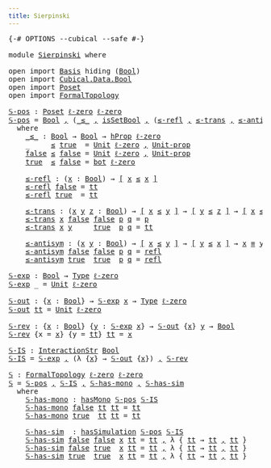 ```yaml
---
title: Sierpinski
---
```


<pre class="Agda"><a id="36" class="Symbol">{-#</a> <a id="40" class="Keyword">OPTIONS</a> <a id="48" class="Pragma">--cubical</a> <a id="58" class="Pragma">--safe</a> <a id="65" class="Symbol">#-}</a>

<a id="70" class="Keyword">module</a> <a id="77" href="Sierpinski.html" class="Module">Sierpinski</a> <a id="88" class="Keyword">where</a>

<a id="95" class="Keyword">open</a> <a id="100" class="Keyword">import</a> <a id="107" href="Basis.html" class="Module">Basis</a> <a id="113" class="Keyword">hiding</a> <a id="120" class="Symbol">(</a><a id="121" href="Basis.html#2930" class="Datatype">Bool</a><a id="125" class="Symbol">)</a>
<a id="127" class="Keyword">open</a> <a id="132" class="Keyword">import</a> <a id="139" href="Cubical.Data.Bool.html" class="Module">Cubical.Data.Bool</a>
<a id="157" class="Keyword">open</a> <a id="162" class="Keyword">import</a> <a id="169" href="Poset.html" class="Module">Poset</a>
<a id="175" class="Keyword">open</a> <a id="180" class="Keyword">import</a> <a id="187" href="FormalTopology.html" class="Module">FormalTopology</a>

<a id="𝕊-pos"></a><a id="203" href="Sierpinski.html#203" class="Function">𝕊-pos</a> <a id="209" class="Symbol">:</a> <a id="211" href="Poset.html#2165" class="Function">Poset</a> <a id="217" href="Cubical.Core.Primitives.html#1145" class="Primitive">ℓ-zero</a> <a id="224" href="Cubical.Core.Primitives.html#1145" class="Primitive">ℓ-zero</a>
<a id="231" href="Sierpinski.html#203" class="Function">𝕊-pos</a> <a id="237" class="Symbol">=</a> <a id="239" href="Agda.Builtin.Bool.html#163" class="Datatype">Bool</a> <a id="244" href="Agda.Builtin.Sigma.html#236" class="InductiveConstructor Operator">,</a> <a id="246" class="Symbol">(</a><a id="247" href="Sierpinski.html#309" class="Function Operator">_≤_</a> <a id="251" href="Agda.Builtin.Sigma.html#236" class="InductiveConstructor Operator">,</a> <a id="253" href="Cubical.Data.Bool.Properties.html#875" class="Function">isSetBool</a> <a id="263" href="Agda.Builtin.Sigma.html#236" class="InductiveConstructor Operator">,</a> <a id="265" class="Symbol">(</a><a id="266" href="Sierpinski.html#466" class="Function">≤-refl</a> <a id="273" href="Agda.Builtin.Sigma.html#236" class="InductiveConstructor Operator">,</a> <a id="275" href="Sierpinski.html#547" class="Function">≤-trans</a> <a id="283" href="Agda.Builtin.Sigma.html#236" class="InductiveConstructor Operator">,</a> <a id="285" href="Sierpinski.html#682" class="Function">≤-antisym</a><a id="294" class="Symbol">))</a>
  <a id="299" class="Keyword">where</a>
    <a id="309" href="Sierpinski.html#309" class="Function Operator">_≤_</a> <a id="313" class="Symbol">:</a> <a id="315" href="Agda.Builtin.Bool.html#163" class="Datatype">Bool</a> <a id="320" class="Symbol">→</a> <a id="322" href="Agda.Builtin.Bool.html#163" class="Datatype">Bool</a> <a id="327" class="Symbol">→</a> <a id="329" href="Cubical.Foundations.HLevels.html#1500" class="Function">hProp</a> <a id="335" href="Cubical.Core.Primitives.html#1145" class="Primitive">ℓ-zero</a>
    <a id="346" class="Symbol">_</a>     <a id="352" href="Sierpinski.html#309" class="Function Operator">≤</a> <a id="354" href="Agda.Builtin.Bool.html#188" class="InductiveConstructor">true</a>  <a id="360" class="Symbol">=</a> <a id="362" href="Basis.html#2685" class="Datatype">Unit</a> <a id="367" href="Cubical.Core.Primitives.html#1145" class="Primitive">ℓ-zero</a> <a id="374" href="Agda.Builtin.Sigma.html#236" class="InductiveConstructor Operator">,</a> <a id="376" href="Basis.html#2732" class="Function">Unit-prop</a>
    <a id="390" href="Agda.Builtin.Bool.html#182" class="InductiveConstructor">false</a> <a id="396" href="Sierpinski.html#309" class="Function Operator">≤</a> <a id="398" href="Agda.Builtin.Bool.html#182" class="InductiveConstructor">false</a> <a id="404" class="Symbol">=</a> <a id="406" href="Basis.html#2685" class="Datatype">Unit</a> <a id="411" href="Cubical.Core.Primitives.html#1145" class="Primitive">ℓ-zero</a> <a id="418" href="Agda.Builtin.Sigma.html#236" class="InductiveConstructor Operator">,</a> <a id="420" href="Basis.html#2732" class="Function">Unit-prop</a>
    <a id="434" href="Agda.Builtin.Bool.html#188" class="InductiveConstructor">true</a>  <a id="440" href="Sierpinski.html#309" class="Function Operator">≤</a> <a id="442" href="Agda.Builtin.Bool.html#182" class="InductiveConstructor">false</a> <a id="448" class="Symbol">=</a> <a id="450" href="Basis.html#2852" class="Function">bot</a> <a id="454" href="Cubical.Core.Primitives.html#1145" class="Primitive">ℓ-zero</a>

    <a id="466" href="Sierpinski.html#466" class="Function">≤-refl</a> <a id="473" class="Symbol">:</a> <a id="475" class="Symbol">(</a><a id="476" href="Sierpinski.html#476" class="Bound">x</a> <a id="478" class="Symbol">:</a> <a id="480" href="Agda.Builtin.Bool.html#163" class="Datatype">Bool</a><a id="484" class="Symbol">)</a> <a id="486" class="Symbol">→</a> <a id="488" href="Cubical.Foundations.Logic.html#1299" class="Function Operator">[</a> <a id="490" href="Sierpinski.html#476" class="Bound">x</a> <a id="492" href="Sierpinski.html#309" class="Function Operator">≤</a> <a id="494" href="Sierpinski.html#476" class="Bound">x</a> <a id="496" href="Cubical.Foundations.Logic.html#1299" class="Function Operator">]</a>
    <a id="502" href="Sierpinski.html#466" class="Function">≤-refl</a> <a id="509" href="Agda.Builtin.Bool.html#182" class="InductiveConstructor">false</a> <a id="515" class="Symbol">=</a> <a id="517" href="Basis.html#2719" class="InductiveConstructor">tt</a>
    <a id="524" href="Sierpinski.html#466" class="Function">≤-refl</a> <a id="531" href="Agda.Builtin.Bool.html#188" class="InductiveConstructor">true</a>  <a id="537" class="Symbol">=</a> <a id="539" href="Basis.html#2719" class="InductiveConstructor">tt</a>

    <a id="547" href="Sierpinski.html#547" class="Function">≤-trans</a> <a id="555" class="Symbol">:</a> <a id="557" class="Symbol">(</a><a id="558" href="Sierpinski.html#558" class="Bound">x</a> <a id="560" href="Sierpinski.html#560" class="Bound">y</a> <a id="562" href="Sierpinski.html#562" class="Bound">z</a> <a id="564" class="Symbol">:</a> <a id="566" href="Agda.Builtin.Bool.html#163" class="Datatype">Bool</a><a id="570" class="Symbol">)</a> <a id="572" class="Symbol">→</a> <a id="574" href="Cubical.Foundations.Logic.html#1299" class="Function Operator">[</a> <a id="576" href="Sierpinski.html#558" class="Bound">x</a> <a id="578" href="Sierpinski.html#309" class="Function Operator">≤</a> <a id="580" href="Sierpinski.html#560" class="Bound">y</a> <a id="582" href="Cubical.Foundations.Logic.html#1299" class="Function Operator">]</a> <a id="584" class="Symbol">→</a> <a id="586" href="Cubical.Foundations.Logic.html#1299" class="Function Operator">[</a> <a id="588" href="Sierpinski.html#560" class="Bound">y</a> <a id="590" href="Sierpinski.html#309" class="Function Operator">≤</a> <a id="592" href="Sierpinski.html#562" class="Bound">z</a> <a id="594" href="Cubical.Foundations.Logic.html#1299" class="Function Operator">]</a> <a id="596" class="Symbol">→</a> <a id="598" href="Cubical.Foundations.Logic.html#1299" class="Function Operator">[</a> <a id="600" href="Sierpinski.html#558" class="Bound">x</a> <a id="602" href="Sierpinski.html#309" class="Function Operator">≤</a> <a id="604" href="Sierpinski.html#562" class="Bound">z</a> <a id="606" href="Cubical.Foundations.Logic.html#1299" class="Function Operator">]</a>
    <a id="612" href="Sierpinski.html#547" class="Function">≤-trans</a> <a id="620" href="Sierpinski.html#620" class="Bound">x</a> <a id="622" href="Agda.Builtin.Bool.html#182" class="InductiveConstructor">false</a> <a id="628" href="Agda.Builtin.Bool.html#182" class="InductiveConstructor">false</a> <a id="634" href="Sierpinski.html#634" class="Bound">p</a> <a id="636" href="Sierpinski.html#636" class="Bound">q</a> <a id="638" class="Symbol">=</a> <a id="640" href="Sierpinski.html#634" class="Bound">p</a>
    <a id="646" href="Sierpinski.html#547" class="CatchallClause Function">≤-trans</a><a id="653" class="CatchallClause"> </a><a id="654" href="Sierpinski.html#654" class="CatchallClause Bound">x</a><a id="655" class="CatchallClause"> </a><a id="656" href="Sierpinski.html#656" class="CatchallClause Bound">y</a><a id="657" class="CatchallClause">     </a><a id="662" href="Agda.Builtin.Bool.html#188" class="CatchallClause InductiveConstructor">true</a><a id="666" class="CatchallClause">  </a><a id="668" href="Sierpinski.html#668" class="CatchallClause Bound">p</a><a id="669" class="CatchallClause"> </a><a id="670" href="Sierpinski.html#670" class="CatchallClause Bound">q</a> <a id="672" class="Symbol">=</a> <a id="674" href="Basis.html#2719" class="InductiveConstructor">tt</a>

    <a id="682" href="Sierpinski.html#682" class="Function">≤-antisym</a> <a id="692" class="Symbol">:</a> <a id="694" class="Symbol">(</a><a id="695" href="Sierpinski.html#695" class="Bound">x</a> <a id="697" href="Sierpinski.html#697" class="Bound">y</a> <a id="699" class="Symbol">:</a> <a id="701" href="Agda.Builtin.Bool.html#163" class="Datatype">Bool</a><a id="705" class="Symbol">)</a> <a id="707" class="Symbol">→</a> <a id="709" href="Cubical.Foundations.Logic.html#1299" class="Function Operator">[</a> <a id="711" href="Sierpinski.html#695" class="Bound">x</a> <a id="713" href="Sierpinski.html#309" class="Function Operator">≤</a> <a id="715" href="Sierpinski.html#697" class="Bound">y</a> <a id="717" href="Cubical.Foundations.Logic.html#1299" class="Function Operator">]</a> <a id="719" class="Symbol">→</a> <a id="721" href="Cubical.Foundations.Logic.html#1299" class="Function Operator">[</a> <a id="723" href="Sierpinski.html#697" class="Bound">y</a> <a id="725" href="Sierpinski.html#309" class="Function Operator">≤</a> <a id="727" href="Sierpinski.html#695" class="Bound">x</a> <a id="729" href="Cubical.Foundations.Logic.html#1299" class="Function Operator">]</a> <a id="731" class="Symbol">→</a> <a id="733" href="Sierpinski.html#695" class="Bound">x</a> <a id="735" href="Agda.Builtin.Cubical.Path.html#381" class="Function Operator">≡</a> <a id="737" href="Sierpinski.html#697" class="Bound">y</a>
    <a id="743" href="Sierpinski.html#682" class="Function">≤-antisym</a> <a id="753" href="Agda.Builtin.Bool.html#182" class="InductiveConstructor">false</a> <a id="759" href="Agda.Builtin.Bool.html#182" class="InductiveConstructor">false</a> <a id="765" href="Sierpinski.html#765" class="Bound">p</a> <a id="767" href="Sierpinski.html#767" class="Bound">q</a> <a id="769" class="Symbol">=</a> <a id="771" href="Cubical.Foundations.Prelude.html#898" class="Function">refl</a>
    <a id="780" href="Sierpinski.html#682" class="Function">≤-antisym</a> <a id="790" href="Agda.Builtin.Bool.html#188" class="InductiveConstructor">true</a>  <a id="796" href="Agda.Builtin.Bool.html#188" class="InductiveConstructor">true</a>  <a id="802" href="Sierpinski.html#802" class="Bound">p</a> <a id="804" href="Sierpinski.html#804" class="Bound">q</a> <a id="806" class="Symbol">=</a> <a id="808" href="Cubical.Foundations.Prelude.html#898" class="Function">refl</a>

<a id="𝕊-exp"></a><a id="814" href="Sierpinski.html#814" class="Function">𝕊-exp</a> <a id="820" class="Symbol">:</a> <a id="822" href="Agda.Builtin.Bool.html#163" class="Datatype">Bool</a> <a id="827" class="Symbol">→</a> <a id="829" href="Cubical.Core.Primitives.html#1230" class="Primitive">Type</a> <a id="834" href="Cubical.Core.Primitives.html#1145" class="Primitive">ℓ-zero</a>
<a id="841" href="Sierpinski.html#814" class="Function">𝕊-exp</a> <a id="847" class="Symbol">_</a> <a id="849" class="Symbol">=</a> <a id="851" href="Basis.html#2685" class="Datatype">Unit</a> <a id="856" href="Cubical.Core.Primitives.html#1145" class="Primitive">ℓ-zero</a>

<a id="𝕊-out"></a><a id="864" href="Sierpinski.html#864" class="Function">𝕊-out</a> <a id="870" class="Symbol">:</a> <a id="872" class="Symbol">{</a><a id="873" href="Sierpinski.html#873" class="Bound">x</a> <a id="875" class="Symbol">:</a> <a id="877" href="Agda.Builtin.Bool.html#163" class="Datatype">Bool</a><a id="881" class="Symbol">}</a> <a id="883" class="Symbol">→</a> <a id="885" href="Sierpinski.html#814" class="Function">𝕊-exp</a> <a id="891" href="Sierpinski.html#873" class="Bound">x</a> <a id="893" class="Symbol">→</a> <a id="895" href="Cubical.Core.Primitives.html#1230" class="Primitive">Type</a> <a id="900" href="Cubical.Core.Primitives.html#1145" class="Primitive">ℓ-zero</a>
<a id="907" href="Sierpinski.html#864" class="Function">𝕊-out</a> <a id="913" href="Basis.html#2719" class="InductiveConstructor">tt</a> <a id="916" class="Symbol">=</a> <a id="918" href="Basis.html#2685" class="Datatype">Unit</a> <a id="923" href="Cubical.Core.Primitives.html#1145" class="Primitive">ℓ-zero</a>

<a id="𝕊-rev"></a><a id="931" href="Sierpinski.html#931" class="Function">𝕊-rev</a> <a id="937" class="Symbol">:</a> <a id="939" class="Symbol">{</a><a id="940" href="Sierpinski.html#940" class="Bound">x</a> <a id="942" class="Symbol">:</a> <a id="944" href="Agda.Builtin.Bool.html#163" class="Datatype">Bool</a><a id="948" class="Symbol">}</a> <a id="950" class="Symbol">{</a><a id="951" href="Sierpinski.html#951" class="Bound">y</a> <a id="953" class="Symbol">:</a> <a id="955" href="Sierpinski.html#814" class="Function">𝕊-exp</a> <a id="961" href="Sierpinski.html#940" class="Bound">x</a><a id="962" class="Symbol">}</a> <a id="964" class="Symbol">→</a> <a id="966" href="Sierpinski.html#864" class="Function">𝕊-out</a> <a id="972" class="Symbol">{</a><a id="973" href="Sierpinski.html#940" class="Bound">x</a><a id="974" class="Symbol">}</a> <a id="976" href="Sierpinski.html#951" class="Bound">y</a> <a id="978" class="Symbol">→</a> <a id="980" href="Agda.Builtin.Bool.html#163" class="Datatype">Bool</a>
<a id="985" href="Sierpinski.html#931" class="Function">𝕊-rev</a> <a id="991" class="Symbol">{</a><a id="992" class="Argument">x</a> <a id="994" class="Symbol">=</a> <a id="996" href="Sierpinski.html#996" class="Bound">x</a><a id="997" class="Symbol">}</a> <a id="999" class="Symbol">{</a><a id="1000" class="Argument">y</a> <a id="1002" class="Symbol">=</a> <a id="1004" href="Basis.html#2719" class="InductiveConstructor">tt</a><a id="1006" class="Symbol">}</a> <a id="1008" href="Basis.html#2719" class="InductiveConstructor">tt</a> <a id="1011" class="Symbol">=</a> <a id="1013" href="Sierpinski.html#996" class="Bound">x</a>

<a id="𝕊-IS"></a><a id="1016" href="Sierpinski.html#1016" class="Function">𝕊-IS</a> <a id="1021" class="Symbol">:</a> <a id="1023" href="FormalTopology.html#141" class="Function">InteractionStr</a> <a id="1038" href="Agda.Builtin.Bool.html#163" class="Datatype">Bool</a>
<a id="1043" href="Sierpinski.html#1016" class="Function">𝕊-IS</a> <a id="1048" class="Symbol">=</a> <a id="1050" href="Sierpinski.html#814" class="Function">𝕊-exp</a> <a id="1056" href="Agda.Builtin.Sigma.html#236" class="InductiveConstructor Operator">,</a> <a id="1058" class="Symbol">(λ</a> <a id="1061" class="Symbol">{</a><a id="1062" href="Sierpinski.html#1062" class="Bound">x</a><a id="1063" class="Symbol">}</a> <a id="1065" class="Symbol">→</a> <a id="1067" href="Sierpinski.html#864" class="Function">𝕊-out</a> <a id="1073" class="Symbol">{</a><a id="1074" href="Sierpinski.html#1062" class="Bound">x</a><a id="1075" class="Symbol">})</a> <a id="1078" href="Agda.Builtin.Sigma.html#236" class="InductiveConstructor Operator">,</a> <a id="1080" href="Sierpinski.html#931" class="Function">𝕊-rev</a>

<a id="𝕊"></a><a id="1087" href="Sierpinski.html#1087" class="Function">𝕊</a> <a id="1089" class="Symbol">:</a> <a id="1091" href="FormalTopology.html#1345" class="Function">FormalTopology</a> <a id="1106" href="Cubical.Core.Primitives.html#1145" class="Primitive">ℓ-zero</a> <a id="1113" href="Cubical.Core.Primitives.html#1145" class="Primitive">ℓ-zero</a>
<a id="1120" href="Sierpinski.html#1087" class="Function">𝕊</a> <a id="1122" class="Symbol">=</a> <a id="1124" href="Sierpinski.html#203" class="Function">𝕊-pos</a> <a id="1130" href="Agda.Builtin.Sigma.html#236" class="InductiveConstructor Operator">,</a> <a id="1132" href="Sierpinski.html#1016" class="Function">𝕊-IS</a> <a id="1137" href="Agda.Builtin.Sigma.html#236" class="InductiveConstructor Operator">,</a> <a id="1139" href="Sierpinski.html#1174" class="Function">𝕊-has-mono</a> <a id="1150" href="Agda.Builtin.Sigma.html#236" class="InductiveConstructor Operator">,</a> <a id="1152" href="Sierpinski.html#1275" class="Function">𝕊-has-sim</a>
  <a id="1164" class="Keyword">where</a>
    <a id="1174" href="Sierpinski.html#1174" class="Function">𝕊-has-mono</a> <a id="1185" class="Symbol">:</a> <a id="1187" href="FormalTopology.html#791" class="Function">hasMono</a> <a id="1195" href="Sierpinski.html#203" class="Function">𝕊-pos</a> <a id="1201" href="Sierpinski.html#1016" class="Function">𝕊-IS</a>
    <a id="1210" href="Sierpinski.html#1174" class="Function">𝕊-has-mono</a> <a id="1221" href="Agda.Builtin.Bool.html#182" class="InductiveConstructor">false</a> <a id="1227" href="Basis.html#2719" class="InductiveConstructor">tt</a> <a id="1230" href="Basis.html#2719" class="InductiveConstructor">tt</a> <a id="1233" class="Symbol">=</a> <a id="1235" href="Basis.html#2719" class="InductiveConstructor">tt</a>
    <a id="1242" href="Sierpinski.html#1174" class="Function">𝕊-has-mono</a> <a id="1253" href="Agda.Builtin.Bool.html#188" class="InductiveConstructor">true</a>  <a id="1259" href="Basis.html#2719" class="InductiveConstructor">tt</a> <a id="1262" href="Basis.html#2719" class="InductiveConstructor">tt</a> <a id="1265" class="Symbol">=</a> <a id="1267" href="Basis.html#2719" class="InductiveConstructor">tt</a>

    <a id="1275" href="Sierpinski.html#1275" class="Function">𝕊-has-sim</a>  <a id="1286" class="Symbol">:</a> <a id="1288" href="FormalTopology.html#1125" class="Function">hasSimulation</a> <a id="1302" href="Sierpinski.html#203" class="Function">𝕊-pos</a> <a id="1308" href="Sierpinski.html#1016" class="Function">𝕊-IS</a>
    <a id="1317" href="Sierpinski.html#1275" class="Function">𝕊-has-sim</a> <a id="1327" href="Agda.Builtin.Bool.html#182" class="InductiveConstructor">false</a> <a id="1333" href="Agda.Builtin.Bool.html#182" class="InductiveConstructor">false</a> <a id="1339" href="Sierpinski.html#1339" class="Bound">x</a> <a id="1341" href="Basis.html#2719" class="InductiveConstructor">tt</a> <a id="1344" class="Symbol">=</a> <a id="1346" href="Basis.html#2719" class="InductiveConstructor">tt</a> <a id="1349" href="Agda.Builtin.Sigma.html#236" class="InductiveConstructor Operator">,</a> <a id="1351" class="Symbol">λ</a> <a id="1353" class="Symbol">{</a> <a id="1355" href="Basis.html#2719" class="InductiveConstructor">tt</a> <a id="1358" class="Symbol">→</a> <a id="1360" href="Basis.html#2719" class="InductiveConstructor">tt</a> <a id="1363" href="Agda.Builtin.Sigma.html#236" class="InductiveConstructor Operator">,</a> <a id="1365" href="Basis.html#2719" class="InductiveConstructor">tt</a> <a id="1368" class="Symbol">}</a>
    <a id="1374" href="Sierpinski.html#1275" class="Function">𝕊-has-sim</a> <a id="1384" href="Agda.Builtin.Bool.html#182" class="InductiveConstructor">false</a> <a id="1390" href="Agda.Builtin.Bool.html#188" class="InductiveConstructor">true</a>  <a id="1396" href="Sierpinski.html#1396" class="Bound">x</a> <a id="1398" href="Basis.html#2719" class="InductiveConstructor">tt</a> <a id="1401" class="Symbol">=</a> <a id="1403" href="Basis.html#2719" class="InductiveConstructor">tt</a> <a id="1406" href="Agda.Builtin.Sigma.html#236" class="InductiveConstructor Operator">,</a> <a id="1408" class="Symbol">λ</a> <a id="1410" class="Symbol">{</a> <a id="1412" href="Basis.html#2719" class="InductiveConstructor">tt</a> <a id="1415" class="Symbol">→</a> <a id="1417" href="Basis.html#2719" class="InductiveConstructor">tt</a> <a id="1420" href="Agda.Builtin.Sigma.html#236" class="InductiveConstructor Operator">,</a> <a id="1422" href="Basis.html#2719" class="InductiveConstructor">tt</a> <a id="1425" class="Symbol">}</a>
    <a id="1431" href="Sierpinski.html#1275" class="Function">𝕊-has-sim</a> <a id="1441" href="Agda.Builtin.Bool.html#188" class="InductiveConstructor">true</a>  <a id="1447" href="Agda.Builtin.Bool.html#188" class="InductiveConstructor">true</a>  <a id="1453" href="Sierpinski.html#1453" class="Bound">x</a> <a id="1455" href="Basis.html#2719" class="InductiveConstructor">tt</a> <a id="1458" class="Symbol">=</a> <a id="1460" href="Basis.html#2719" class="InductiveConstructor">tt</a> <a id="1463" href="Agda.Builtin.Sigma.html#236" class="InductiveConstructor Operator">,</a> <a id="1465" class="Symbol">λ</a> <a id="1467" class="Symbol">{</a> <a id="1469" href="Basis.html#2719" class="InductiveConstructor">tt</a> <a id="1472" class="Symbol">→</a> <a id="1474" href="Basis.html#2719" class="InductiveConstructor">tt</a> <a id="1477" href="Agda.Builtin.Sigma.html#236" class="InductiveConstructor Operator">,</a> <a id="1479" href="Basis.html#2719" class="InductiveConstructor">tt</a> <a id="1482" class="Symbol">}</a>
</pre>